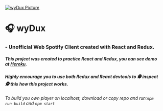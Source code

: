 [![wyDux Picture](https://dl.dropboxusercontent.com/s/6gj0eifdm20r7o6/2017-05-19_18-15-57.png?dl=00)](https://github.com/Zooll8/wyDux)

# 🎧 wyDux 
### - Unofficial Web Spotify Client created with React and Redux.



##### This project was created to practice React and Redux, you can see demo at [Heroku](http://wydux.herokuapp.com).

##### Highly encourage you to use both Redux and React devtools to 🕵 inspect 🕵 this how this project works.

###### To build you own player on localhost, download or copy repo and run:`npm run build` and `npm start`




